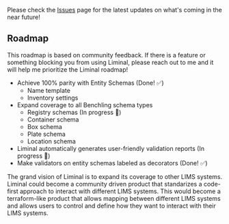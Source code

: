 Please check the [Issues](https://github.com/dynotx/liminal-orm/issues) page for the latest updates on what's coming in the near future!

## Roadmap

This roadmap is based on community feedback. If there is a feature or something blocking you from using Liminal, please reach out to me and it will help me prioritize the Liminal roadmap!

- Achieve 100% parity with Entity Schemas (Done! ✅)
    - Name template
    - Inventory settings
- Expand coverage to all Benchling schema types
    - Registry schemas (In progress 🚧)
    - Container schema
    - Box schema
    - Plate schema
    - Location schema
- Liminal automatically generates user-friendly validation reports (In progress 🚧)
- Make validators on entity schemas labeled as decorators (Done! ✅)

The grand vision of Liminal is to expand its coverage to other LIMS systems. Liminal could become a community driven product that standarizes a code-first approach to interact with different LIMS systems. This would become a terraform-like product that allows mapping between different LIMS systems and allows users to control and define how they want to interact with their LIMS systems.
